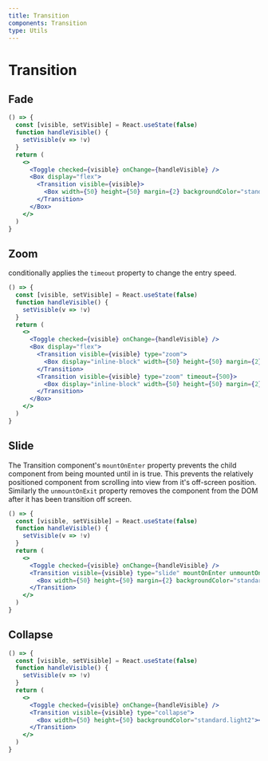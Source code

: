 ```yaml
---
title: Transition
components: Transition
type: Utils
---
```


# Transition

## Fade

```jsx
() => {
  const [visible, setVisible] = React.useState(false)
  function handleVisible() {
    setVisible(v => !v)
  }
  return (
    <>
      <Toggle checked={visible} onChange={handleVisible} />
      <Box display="flex">
        <Transition visible={visible}>
          <Box width={50} height={50} margin={2} backgroundColor="standard.light2"></Box>
        </Transition>
      </Box>
    </>
  )
}
```

## Zoom

conditionally applies the `timeout` property to change the entry speed.

```jsx
() => {
  const [visible, setVisible] = React.useState(false)
  function handleVisible() {
    setVisible(v => !v)
  }
  return (
    <>
      <Toggle checked={visible} onChange={handleVisible} />
      <Box display="flex">
        <Transition visible={visible} type="zoom">
          <Box display="inline-block" width={50} height={50} margin={2} backgroundColor="standard.light2"></Box>
        </Transition>
        <Transition visible={visible} type="zoom" timeout={500}>
          <Box display="inline-block" width={50} height={50} margin={2} backgroundColor="standard.light2"></Box>
        </Transition>
      </Box>
    </>
  )
}
```

## Slide

The Transition component's `mountOnEnter` property prevents the child component from being mounted until in is true. This prevents the relatively positioned component from scrolling into view from it's off-screen position. Similarly the `unmountOnExit` property removes the component from the DOM after it has been transition off screen.

```jsx
() => {
  const [visible, setVisible] = React.useState(false)
  function handleVisible() {
    setVisible(v => !v)
  }
  return (
    <>
      <Toggle checked={visible} onChange={handleVisible} />
      <Transition visible={visible} type="slide" mountOnEnter unmountOnExit>
        <Box width={50} height={50} margin={2} backgroundColor="standard.light2"></Box>
      </Transition>
    </>
  )
}
```

## Collapse

```jsx
() => {
  const [visible, setVisible] = React.useState(false)
  function handleVisible() {
    setVisible(v => !v)
  }
  return (
    <>
      <Toggle checked={visible} onChange={handleVisible} />
      <Transition visible={visible} type="collapse">
        <Box width={50} height={50} backgroundColor="standard.light2"></Box>
      </Transition>
    </>
  )
}
```
